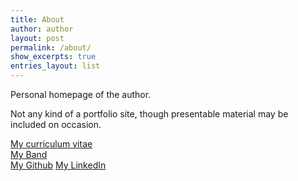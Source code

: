 ```yaml
---
title: About
author: author
layout: post
permalink: /about/
show_excerpts: true
entries_layout: list
---
```



Personal homepage of the author.

Not any kind of a portfolio site, though presentable material may be included on occasion.

[My curriculum vitae](https://github.com/gingerdeer/cv/blob/master/cv.pdf)  
[My Band](https://linktr.ee/gidemusic)  
[My Github](https://github.com/gingerdeer) 
[My LinkedIn](https://www.linkedin.com/in/pentti-sunila-a967a1123/) <br>